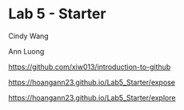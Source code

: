 # Lab 5 - Starter
Cindy Wang

Ann Luong

https://github.com/xiw013/introduction-to-github

https://hoangann23.github.io/Lab5_Starter/expose

https://hoangann23.github.io/Lab5_Starter/explore
